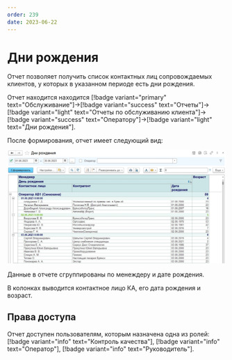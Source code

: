 ```yaml
---
order: 239
date: 2023-06-22
---
```

# Дни рождения

Отчет позволяет получить список контактных лиц сопровождаемых клиентов, у которых в указанном периоде есть дни рождения.

Отчет находится находится [!badge variant="primary" text="Обслуживание"]->[!badge variant="success" text="Отчеты"]->[!badge variant="light" text="Отчеты по обслуживанию клиента"]->[!badge variant="success" text="Оператору"]->[!badge variant="light" text="Дни рождения"].

После формирования, отчет имеет следующий вид:

![Дни рождения](/images/Отчет_дни_рождения.jpg)

Данные в отчете сгруппированы по менеждеру и дате рождения.

В колонках выводится контактное лицо КА, его дата рождения и возраст.

## Права доступа

Отчет доступен пользователям, которым назначена одна из ролей: [!badge variant="info" text="Контроль качества"], [!badge variant="info" text="Оператор"], [!badge variant="info" text="Руководитель"].
